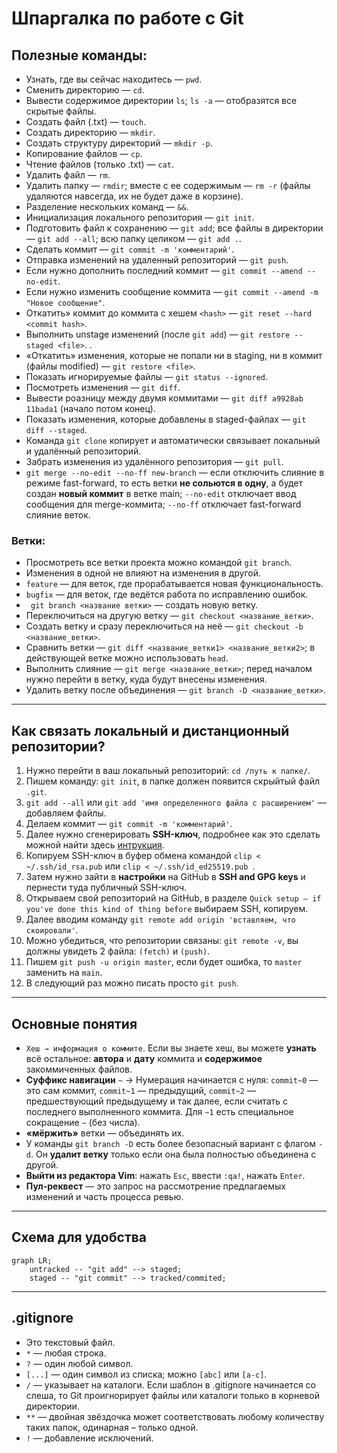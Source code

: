 # Шпаргалка по работе с Git

## Полезные команды:  
* Узнать, где вы сейчас находитесь — `pwd`.  
* Сменить директорию — `cd`.  
* Вывести содержимое директории `ls`; `ls -a` — отобразятся все скрытые файлы.  
* Создать файл (.txt) — `touch`.  
* Создать директорию — `mkdir`.  
* Создать структуру директорий — `mkdir -p`.  
* Копирование файлов — `cp`.  
* Чтение файлов (только .txt) — `cat`.  
* Удалить файл — `rm`.  
* Удалить папку — `rmdir`; вместе с ее содержимым — `rm -r` (файлы удаляются навсегда, их не будет даже в корзине).  
* Разделение нескольких команд — `&&`.  
* Инициализация локального репозитория — `git init`.  
* Подготовить файл к сохранению — `git add`; все файлы в директории — `git add --all`; всю папку целиком — `git add .`.  
* Сделать коммит — `git commit -m 'комментарий'`.  
* Отправка изменений на удаленный репозиторий — `git push`.  
* Если нужно дополнить последний коммит — `git commit --amend --no-edit`.  
* Если нужно изменить сообщение коммита — `git commit --amend -m "Новое сообщение"`.  
* Откатить» коммит до коммита с хешем `<hash>` — `git reset --hard <commit hash>`.  
* Выполнить unstage изменений (после `git add`) — `git restore --staged <file>`.  .  
* «Откатить» изменения, которые не попали ни в staging, ни в коммит (файлы modified) — `git restore <file>`.  
* Показать игнорируемые файлы — `git status --ignored`.  
* Посмотреть изменения — `git diff`.  
* Вывести роазницу между двумя коммитами — `git diff a9928ab 11bada1` (начало потом конец).  
* Показать изменения, которые добавлены в staged-файлах — `git diff --staged`.  
* Команда `git clone` копирует и автоматически связывает локальный и удалённый репозиторий.  
* Забрать изменения из удалённого репозитория — `git pull`.  
* `git merge --no-edit --no-ff new-branch` — если отключить слияние в режиме fast-forward, то есть ветки __не сольются в одну__, а будет создан __новый коммит__ в ветке main; `--no-edit` отключает ввод сообщения для merge-коммита; `--no-ff` отключает fast-forward слияние веток.  

### Ветки:  
* Просмотреть все ветки проекта можно командой `git branch`.  
* Изменения в одной не влияют на изменения в другой.  
* `feature` — для веток, где прорабатывается новая функциональность.  
* `bugfix` — для веток, где ведётся работа по исправлению ошибок.  
* ` git branch <название ветки>` — создать новую ветку.  
* Переключиться на другую ветку — `git checkout <название_ветки>`.  
* Создать ветку и сразу переключиться на неё — `git checkout -b <название_ветки>`.  
* Сравнить ветки — `git diff <название_ветки1> <название_ветки2>`; в действующей ветке можно использовать `head`.  
* Выполнить слияние — `git merge <название_ветки>`; перед началом нужно перейти в ветку, куда будут внесены изменения.  
* Удалить ветку после объединения — `git branch -D <название_ветки>`.  

---

## Как связать локальный и дистанционный репозитории?

1. Нужно перейти в ваш локальный репозиторий: `cd /путь к папке/`.  
2. Пишем команду: `git init`, в папке должен появится скрыйтый файл `.git`.  
3. `git add --all` или `git add 'имя определенного файла с расширением'` — добавляем файлы.  
4. Делаем коммит — `git commit -m 'комментарий'`.  
5. Далее нужно сгенерировать __SSH-ключ__, подробнее как это сделать можной найти здесь [интрукция](https://practicum.yandex.ru/trainer/git-basics/lesson/42435683-0922-4231-bfb4-d7d32d61f50a/ "Яндекс Практикум").  
6. Копируем SSH-ключ в буфер обмена командой `clip < ~/.ssh/id_rsa.pub` или `clip < ~/.ssh/id_ed25519.pub `.  
7. Затем нужно зайти в __настройки__ на GitHub в __SSH and GPG keys__ и пернести туда публичный SSH-ключ.  
8. Открываем свой репозиторий на GitHub, в разделе `Quick setup — if you've done this kind of thing before` выбираем SSH, копируем.
9. Далее вводим команду `git remote add origin 'вставляем, что скоировали'`.  
10. Можно убедиться, что репозитории связаны: `git remote -v`, вы должны увидеть 2 файла: `(fetch)` и `(push)`.  
11. Пишем `git push -u origin master`, если будет ошибка, то `master` заменить на `main`.  
12. В следующий раз можно писать просто `git push`.

---

## Основные понятия  
* `Хеш → информация о коммите`. Если вы знаете хеш, вы можете __узнать__ всё остальное: __автора__ и __дату__ коммита и __содержимое__ закоммиченных файлов.  
* __Суффикс навигации__ `~` → Нумерация начинается с нуля: `commit~0` — это сам коммит, `commit~1` — предыдущий, `commit~2` — предшествующий предыдущему и так далее, если считать с последнего выполненного коммита. Для `~1` есть специальное сокращение `~` (без числа).  
* __«мёржить»__ ветки — объединять их.  
* У команды `git branch -D` есть более безопасный вариант с флагом `-d`. Он __удалит ветку__ только если она была полностью объединена с другой.  
* __Выйти из редактора Vim__: нажать `Esc`, ввести `:qa!`, нажать `Enter`.  
* __Пул-реквест__ — это запрос на рассмотрение предлагаемых изменений и часть процесса ревью.  

---

## Схема для удобства

```mermaid
graph LR;
	untracked -- "git add" --> staged;
	staged -- "git commit" --> tracked/commited;
```

---

## .gitignore  
* Это текстовый файл.  
* `*` — любая строка.  
* `?` — один любой символ.  
* `[...]` — один символ из списка; можно `[abc]` или `[a-c]`.  
* `/` — указывает на каталоги. Если шаблон в .gitignore начинается со слеша, то Git проигнорирует файлы или каталоги только в корневой директории.  
* `**` — двойная звёздочка может соответствовать любому количеству таких папок, одинарная – только одной.  
* `!` — добавление исключений.  


